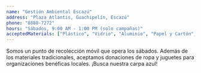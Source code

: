```yaml
---
name: "Gestión Ambiental Escazú"
address: "Plaza Atlantis, Guachipelín, Escazú"
phone: "8888-7272"
hours: "Sábados, 9:00 AM - 1:00 PM (solo campañas)"
acceptedMaterials: ["Plástico", "Vidrio", "Aluminio", "Papel y Cartón", "Desechos Electrónicos (pequeños)", "Juguetes en buen estado", "Ropa limpia"]
---
```


Somos un punto de recolección móvil que opera los sábados. Además de los materiales tradicionales, aceptamos donaciones de ropa y juguetes para organizaciones benéficas locales. ¡Busca nuestra carpa azul!
